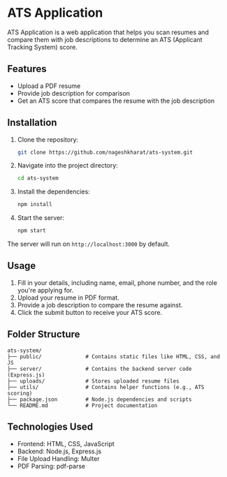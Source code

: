    # ATS Application

   ATS Application is a web application that helps you scan resumes and compare them with job descriptions to determine an ATS (Applicant Tracking System) score.

   ## Features

   - Upload a PDF resume
   - Provide job description for comparison
   - Get an ATS score that compares the resume with the job description

   ## Installation

   1. Clone the repository:
      ```bash
      git clone https://github.com/nageshkharat/ats-system.git
      ```
   
   2. Navigate into the project directory:
      ```bash
      cd ats-system
      ```

   3. Install the dependencies:
      ```bash
      npm install
      ```

   4. Start the server:
      ```bash
      npm start
      ```

   The server will run on `http://localhost:3000` by default.

   ## Usage

   1. Fill in your details, including name, email, phone number, and the role you're applying for.
   2. Upload your resume in PDF format.
   3. Provide a job description to compare the resume against.
   4. Click the submit button to receive your ATS score.

   ## Folder Structure

   ```
   ats-system/
   ├── public/              # Contains static files like HTML, CSS, and JS
   ├── server/              # Contains the backend server code (Express.js)
   ├── uploads/             # Stores uploaded resume files
   ├── utils/               # Contains helper functions (e.g., ATS scoring)
   ├── package.json         # Node.js dependencies and scripts
   └── README.md            # Project documentation
   ```

   ## Technologies Used

   - Frontend: HTML, CSS, JavaScript
   - Backend: Node.js, Express.js
   - File Upload Handling: Multer
   - PDF Parsing: pdf-parse
